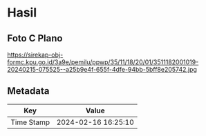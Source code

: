 # Hasil

## Foto C Plano

https://sirekap-obj-formc.kpu.go.id/3a9e/pemilu/ppwp/35/11/18/20/01/3511182001019-20240215-075525--a25b9e4f-655f-4dfe-94bb-5bff8e205742.jpg


## Metadata

| Key        | Value               |
| ---------- | ------------------- |
| Time Stamp | 2024-02-16 16:25:10 |



